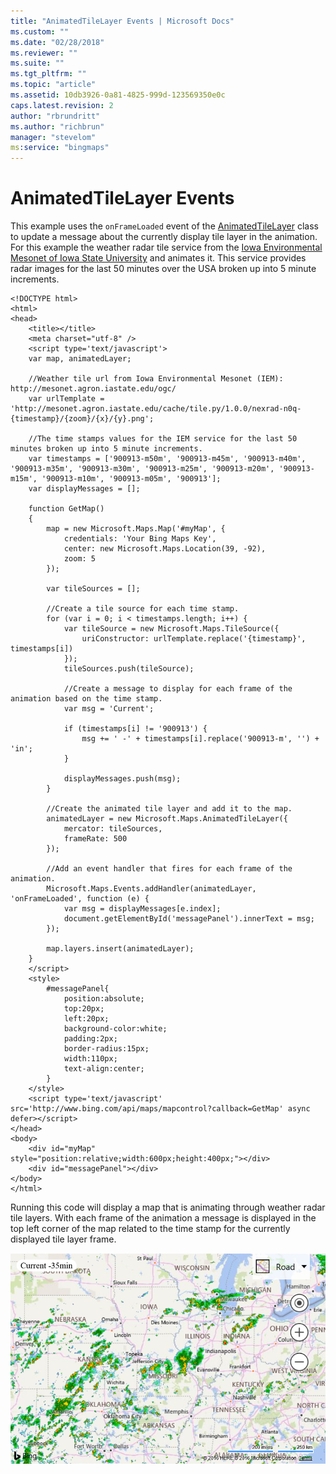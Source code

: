 ```yaml
---
title: "AnimatedTileLayer Events | Microsoft Docs"
ms.custom: ""
ms.date: "02/28/2018"
ms.reviewer: ""
ms.suite: ""
ms.tgt_pltfrm: ""
ms.topic: "article"
ms.assetid: 10db3926-0a81-4825-999d-123569350e0c
caps.latest.revision: 2
author: "rbrundritt"
ms.author: "richbrun"
manager: "stevelom"
ms:service: "bingmaps"
---
```

# AnimatedTileLayer Events
This example uses the `onFrameLoaded` event of the [AnimatedTileLayer](../v8-web-control/animatedtilelayer-class.md) class to update a message about the currently display tile layer in the animation. For this example the weather radar tile service from the [Iowa Environmental Mesonet of Iowa State University](http://www.mesonet.agron.iastate.edu/ogc/) and animates it. This service provides radar images for the last 50 minutes over the USA broken up into 5 minute increments. 

```
<!DOCTYPE html>
<html>
<head>
    <title></title>
    <meta charset="utf-8" />
	<script type='text/javascript'>
    var map, animatedLayer;

    //Weather tile url from Iowa Environmental Mesonet (IEM): http://mesonet.agron.iastate.edu/ogc/
    var urlTemplate = 'http://mesonet.agron.iastate.edu/cache/tile.py/1.0.0/nexrad-n0q-{timestamp}/{zoom}/{x}/{y}.png';

    //The time stamps values for the IEM service for the last 50 minutes broken up into 5 minute increments.
    var timestamps = ['900913-m50m', '900913-m45m', '900913-m40m', '900913-m35m', '900913-m30m', '900913-m25m', '900913-m20m', '900913-m15m', '900913-m10m', '900913-m05m', '900913'];
    var displayMessages = [];

    function GetMap()
    {
        map = new Microsoft.Maps.Map('#myMap', {
            credentials: 'Your Bing Maps Key',
            center: new Microsoft.Maps.Location(39, -92),
            zoom: 5
        });

        var tileSources = [];

        //Create a tile source for each time stamp.
        for (var i = 0; i < timestamps.length; i++) {
            var tileSource = new Microsoft.Maps.TileSource({
                uriConstructor: urlTemplate.replace('{timestamp}', timestamps[i])
            });
            tileSources.push(tileSource);

            //Create a message to display for each frame of the animation based on the time stamp.
            var msg = 'Current';

            if (timestamps[i] != '900913') {
                msg += ' -' + timestamps[i].replace('900913-m', '') + 'in';
            }

            displayMessages.push(msg);
        }

        //Create the animated tile layer and add it to the map.
        animatedLayer = new Microsoft.Maps.AnimatedTileLayer({
            mercator: tileSources,
            frameRate: 500
        });

        //Add an event handler that fires for each frame of the animation.
        Microsoft.Maps.Events.addHandler(animatedLayer, 'onFrameLoaded', function (e) {
            var msg = displayMessages[e.index];
            document.getElementById('messagePanel').innerText = msg;
        });

        map.layers.insert(animatedLayer);
    }
    </script>
    <style>
        #messagePanel{
            position:absolute;
            top:20px;
            left:20px;
            background-color:white;
            padding:2px;
            border-radius:15px;
            width:110px;
            text-align:center;
        }
    </style>
    <script type='text/javascript' src='http://www.bing.com/api/maps/mapcontrol?callback=GetMap' async defer></script>
</head>
<body>
    <div id="myMap" style="position:relative;width:600px;height:400px;"></div>
    <div id="messagePanel"></div>
</body>
</html>
```

Running this code will display a map that is animating through weather radar tile layers. With each frame of the animation a message is displayed in the top left corner of the map related to the time stamp for the currently displayed tile layer frame. 

![BMV8_AnimatedTileLayer_Events](../v8-web-control/media/bmv8-animatedtilelayer-events.PNG)

